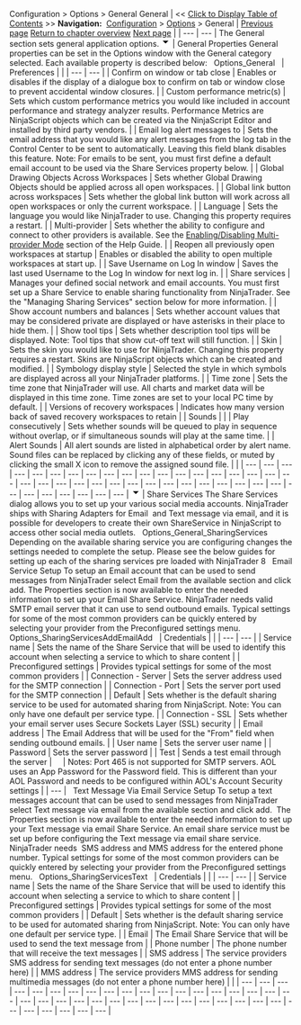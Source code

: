 ﻿
Configuration > Options > General
General
| << [Click to Display Table of Contents](general_section.md) >> **Navigation:**     [Configuration](configuration.md) > [Options](options.md) > General | [Previous page](options.md) [Return to chapter overview](options.md) [Next page](creating_your_own_skin.md) |
| --- | --- |
The General section sets general application options.
![tog_minus](tog_minus.gif)
| General Properties General properties can be set in the Options window with the General category selected. Each available property is described below:   Options_General     | Preferences |  | | --- | --- | | Confirm on window or tab close | Enables or disables if the display of a dialogue box to confirm on tab or window close to prevent accidental window closures. | | Custom performance metric(s) | Sets which custom performance metrics you would like included in account performance and strategy analyzer results. Performance Metrics are NinjaScript objects which can be created via the NinjaScript Editor and installed by third party vendors. | | Email log alert messages to | Sets the email address that you would like any alert messages from the log tab in the Control Center to be sent to automatically. Leaving this field blank disables this feature. Note: For emails to be sent, you must first define a default email account to be used via the Share Services property below. | | Global Drawing Objects Across Workspaces | Sets whether Global Drawing Objects should be applied across all open workspaces. | | Global link button across workspaces | Sets whether the global link button will work across all open workspaces or only the current workspace. | | Language | Sets the language you would like NinjaTrader to use. Changing this property requires a restart. | | Multi-provider | Sets whether the ability to configure and connect to other providers is available. See the [Enabling/Disabling Multi-provider Mode](enabling_disabling-multi-provi.md) section of the Help Guide. | | Reopen all previously open workspaces at startup | Enables or disabled the ability to open multiple workspaces at start up. | | Save Username on Log In window | Saves the last used Username to the Log In window for next log in. | | Share services | Manages your defined social network and email accounts. You must first set up a Share Service to enable sharing functionality from NinjaTrader. See the "Managing Sharing Services" section below for more information. | | Show account numbers and balances | Sets whether account values that may be considered private are displayed or have asterisks in their place to hide them. | | Show tool tips | Sets whether description tool tips will be displayed. Note: Tool tips that show cut-off text will still function. | | Skin | Sets the skin you would like to use for NinjaTrader. Changing this property requires a restart. Skins are NinjaScript objects which can be created and modified. | | Symbology display style | Selected the style in which symbols are displayed across all your NinjaTrader platforms. | | Time zone | Sets the time zone that NinjaTrader will use. All charts and market data will be displayed in this time zone. Time zones are set to your local PC time by default. | | Versions of recovery workspaces | Indicates how many version back of saved recovery workspaces to retain | | Sounds |  | | Play consecutively | Sets whether sounds will be queued to play in sequence without overlap, or if simultaneous sounds will play at the same time. | | Alert Sounds | All alert sounds are listed in alphabetical order by alert name. Sound files can be replaced by clicking any of these fields, or muted by clicking the small X icon to remove the assigned sound file. | |
| --- | --- | --- | --- | --- | --- | --- | --- | --- | --- | --- | --- | --- | --- | --- | --- | --- | --- | --- | --- | --- | --- | --- | --- | --- | --- | --- | --- | --- | --- | --- | --- | --- | --- | --- | --- | --- | --- | --- | --- | --- |
![tog_minus](tog_minus.gif)
| Share Services The Share Services dialog allows you to set up your various social media accounts. NinjaTrader ships with Sharing Adapters for Email  and Text message via email, and it is possible for developers to create their own ShareService in NinjaScript to access other social media outlets.   Options_General_SharingServices   Depending on the available sharing service you are configuring changes the settings needed to complete the setup. Please see the below guides for setting up each of the sharing services pre loaded with NinjaTrader 8   Email Service Setup To setup an Email account that can be used to send messages from NinjaTrader select Email from the available section and click add. The Properties section is now available to enter the needed information to set up your Email Share Service. NinjaTrader needs valid SMTP email server that it can use to send outbound emails. Typical settings for some of the most common providers can be quickly entered by selecting your provider from the Preconfigured settings menu.   Options_SharingServicesAddEmailAdd     | Credentials |  | | --- | --- | | Service name | Sets the name of the Share Service that will be used to identify this account when selecting a service to which to share content | | Preconfigured settings | Provides typical settings for some of the most common providers | | Connection - Server | Sets the server address used for the SMTP connection | | Connection - Port | Sets the server port used for the SMTP connection | | Default | Sets whether is the default sharing service to be used for automated sharing from NinjaScript. Note: You can only have one default per service type. | | Connection - SSL | Sets whether your email server uses Secure Sockets Layer (SSL) security | | Email address | The Email Address that will be used for the "From" field when sending outbound emails. | | User name | Sets the server user name | | Password | Sets the server password | | Test | Sends a test email through the server |          | Notes: Port 465 is not supported for SMTP servers. AOL uses an App Password for the Password field. This is different than your AOL Password and needs to be configured within AOL's Account Security settings | | --- |      Text Message Via Email Service Setup To setup a text messages account that can be used to send messages from NinjaTrader select Text message via email from the available section and click add.  The Properties section is now available to enter the needed information to set up your Text message via email Share Service. An email share service must be set up before configuring the Text message via email share service. NinjaTrader needs  SMS address and MMS address for the entered phone number. Typical settings for some of the most common providers can be quickly entered by selecting your provider from the Preconfigured settings menu.   Options_SharingServicesText     | Credentials |  | | --- | --- | | Service name | Sets the name of the Share Service that will be used to identify this account when selecting a service to which to share content | | Preconfigured settings | Provides typical settings for some of the most common providers | | Default | Sets whether is the default sharing service to be used for automated sharing from NinjaScript. Note: You can only have one default per service type. | | Email | The Email Share Service that will be used to send the text message from | | Phone number | The phone number that will receive the text messages | | SMS address | The service providers SMS address for sending text messages (do not enter a phone number here) | | MMS address | The service providers MMS address for sending multimedia messages (do not enter a phone number here) | |
| --- | --- | --- | --- | --- | --- | --- | --- | --- | --- | --- | --- | --- | --- | --- | --- | --- | --- | --- | --- | --- | --- | --- | --- | --- | --- | --- | --- | --- | --- | --- | --- | --- | --- | --- | --- | --- | --- | --- | --- |
